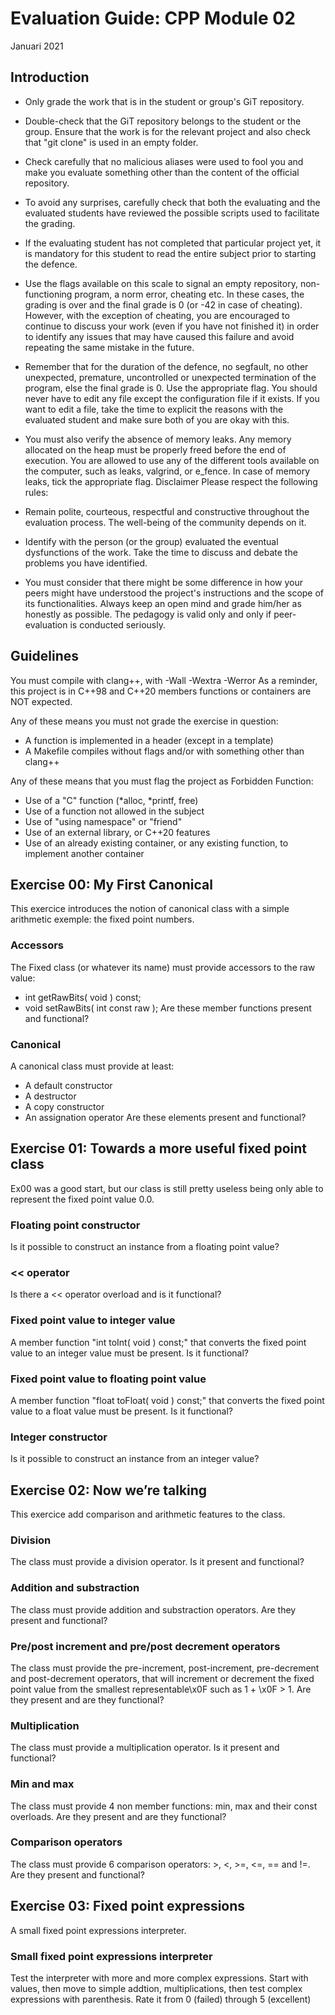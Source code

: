 # Evaluation Guide: CPP Module 02

Januari 2021

## Introduction
- Only grade the work that is in the student or group's
GiT repository.

- Double-check that the GiT repository belongs to the student
or the group. Ensure that the work is for the relevant project
and also check that "git clone" is used in an empty folder.

- Check carefully that no malicious aliases were used to fool you
and make you evaluate something other than the content of the
official repository.

- To avoid any surprises, carefully check that both the evaluating
and the evaluated students have reviewed the possible scripts used
to facilitate the grading.

- If the evaluating student has not completed that particular
project yet, it is mandatory for this student to read the
entire subject prior to starting the defence.

- Use the flags available on this scale to signal an empty repository,
non-functioning program, a norm error, cheating etc. In these cases,
the grading is over and the final grade is 0 (or -42 in case of
cheating). However, with the exception of cheating, you are
encouraged to continue to discuss your work (even if you have not
finished it) in order to identify any issues that may have caused
this failure and avoid repeating the same mistake in the future.

- Remember that for the duration of the defence, no segfault,
no other unexpected, premature, uncontrolled or unexpected
termination of the program, else the final grade is 0. Use the
appropriate flag.
You should never have to edit any file except the configuration file if it exists.
If you want to edit a file, take the time to explicit the reasons with the
evaluated student and make sure both of you are okay with this.

- You must also verify the absence of memory leaks. Any memory allocated on the heap must
be properly freed before the end of execution.
You are allowed to use any of the different tools available on the computer, such as
leaks, valgrind, or e_fence. In case of memory leaks, tick the appropriate flag.
Disclaimer
Please respect the following rules:

- Remain polite, courteous, respectful and constructive
throughout the evaluation process. The well-being of the community
depends on it.

- Identify with the person (or the group) evaluated the eventual
dysfunctions of the work. Take the time to discuss
and debate the problems you have identified.

- You must consider that there might be some difference in how your
peers might have understood the project's instructions and the
scope of its functionalities. Always keep an open mind and grade
him/her as honestly as possible. The pedagogy is valid only and
only if peer-evaluation is conducted seriously.

## Guidelines
You must compile with clang++, with -Wall -Wextra -Werror
As a reminder, this project is in C++98 and C++20 members functions or containers are NOT expected.

Any of these means you must not grade the exercise in question:
- A function is implemented in a header (except in a template)
- A Makefile compiles without flags and/or with something other than clang++

Any of these means that you must flag the project as Forbidden Function:
- Use of a "C" function (*alloc, *printf, free)
- Use of a function not allowed in the subject
- Use of "using namespace" or "friend"
- Use of an external library, or C++20 features
- Use of an already existing container, or any existing function, to implement another container

## Exercise 00: My First Canonical
This exercice introduces the notion of canonical class with a simple arithmetic exemple: the fixed point numbers.

### Accessors
The Fixed class (or whatever its name) must provide accessors to
the raw value:
- int getRawBits( void ) const;
- void setRawBits(
int const raw );
Are these member functions present and functional?

### Canonical
A canonical class must provide at least:
- A default constructor
- A destructor
- A copy constructor
- An assignation operator
Are these elements present and functional?

## Exercise 01: Towards a more useful fixed point class
Ex00 was a good start, but our class is still pretty useless being only able to represent the fixed point value 0.0.

### Floating point constructor
Is it possible to construct an instance from a floating point value?

### << operator
Is there a << operator overload and is it functional?

### Fixed point value to integer value
A member function "int toInt( void ) const;" that converts the
fixed point value to an integer value must be present. Is it functional?

### Fixed point value to floating point value
A member function \"float toFloat( void ) const;\" that converts
the fixed point value to a float value must be present. Is it functional?

### Integer constructor
Is it possible to construct an instance from an integer value?

## Exercise 02: Now we’re talking
This exercice add comparison and arithmetic features to the class.

### Division
The class must provide a division operator. Is it present and functional?

### Addition and substraction
The class must provide addition and substraction operators. Are they present and functional?

### Pre/post increment and pre/post decrement operators
The class must provide the pre-increment, post-increment, pre-decrement
and post-decrement operators, that will increment or decrement the fixed point
value from the smallest representable\\x0F such as 1 + \\x0F > 1. Are they present
and are they functional?

### Multiplication
The class must provide a multiplication operator. Is it present and
functional?

### Min and max
The class must provide 4 non member functions: min, max and their const overloads. Are they present and are they functional?

### Comparison operators
The class must provide 6 comparison operators: \>, <, >=, <=, == and !=.
Are they present and functional?

## Exercise 03: Fixed point expressions
A small fixed point expressions interpreter.

### Small fixed point expressions interpreter
Test the interpreter with more and more complex expressions. Start
with values, then move to simple addtion, multiplications, then test complex
expressions with parenthesis.
Rate it from 0 (failed) through 5 (excellent)
